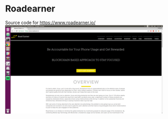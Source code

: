 # Roadearner
Source code for https://www.roadearner.io/ 
![alt text](https://github.com/MukeshKumarSunder/Roadearner/blob/master/1.png)
